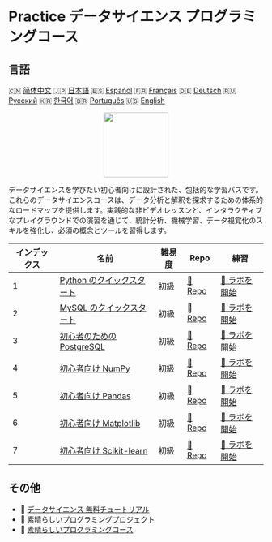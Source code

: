 # Practice データサイエンス プログラミングコース

## 言語

🇨🇳 [简体中文](README_zh.md) 🇯🇵 [日本語](README_ja.md) 🇪🇸 [Español](README_es.md) 🇫🇷 [Français](README_fr.md) 🇩🇪 [Deutsch](README_de.md) 🇷🇺 [Русский](README_ru.md) 🇰🇷 [한국어](README_ko.md) 🇧🇷 [Português](README_pt.md) 🇺🇸 [English](README.md) 

<div align="center">
<img width="128px" src="https://file.labex.io/path/Ctx67nWJaNg4.png">
</div>

データサイエンスを学びたい初心者向けに設計された、包括的な学習パスです。これらのデータサイエンスコースは、データ分析と解釈を探求するための体系的なロードマップを提供します。実践的な非ビデオレッスンと、インタラクティブなプレイグラウンドでの演習を通じて、統計分析、機械学習、データ視覚化のスキルを強化し、必須の概念とツールを習得します。

|   インデックス | 名前                                                                              | 難易度   | Repo                                                                | 練習                                                                    |
|----------------|-----------------------------------------------------------------------------------|----------|---------------------------------------------------------------------|-------------------------------------------------------------------------|
|              1 | [Python のクイックスタート](https://labex.io/ja/courses/quick-start-with-python)  | 初級     | [🔗 Repo](https://github.com/labex-labs/quick-start-with-python)    | [🚀 ラボを開始](https://labex.io/ja/courses/quick-start-with-python)    |
|              2 | [MySQL のクイックスタート](https://labex.io/ja/courses/quick-start-with-mysql)    | 初級     | [🔗 Repo](https://github.com/labex-labs/quick-start-with-mysql)     | [🚀 ラボを開始](https://labex.io/ja/courses/quick-start-with-mysql)     |
|              3 | [初心者のための PostgreSQL](https://labex.io/ja/courses/postgresql-for-beginners) | 初級     | [🔗 Repo](https://github.com/labex-labs/postgresql-for-beginners)   | [🚀 ラボを開始](https://labex.io/ja/courses/postgresql-for-beginners)   |
|              4 | [初心者向け NumPy](https://labex.io/ja/courses/numpy-for-beginners)               | 初級     | [🔗 Repo](https://github.com/labex-labs/numpy-for-beginners)        | [🚀 ラボを開始](https://labex.io/ja/courses/numpy-for-beginners)        |
|              5 | [初心者向け Pandas](https://labex.io/ja/courses/pandas-for-beginners)             | 初級     | [🔗 Repo](https://github.com/labex-labs/pandas-for-beginners)       | [🚀 ラボを開始](https://labex.io/ja/courses/pandas-for-beginners)       |
|              6 | [初心者向け Matplotlib](https://labex.io/ja/courses/matplotlib-for-beginners)     | 初級     | [🔗 Repo](https://github.com/labex-labs/matplotlib-for-beginners)   | [🚀 ラボを開始](https://labex.io/ja/courses/matplotlib-for-beginners)   |
|              7 | [初心者向け Scikit-learn](https://labex.io/ja/courses/scikit-learn-for-beginners) | 初級     | [🔗 Repo](https://github.com/labex-labs/scikit-learn-for-beginners) | [🚀 ラボを開始](https://labex.io/ja/courses/scikit-learn-for-beginners) |

## その他

- 🔗 [データサイエンス 無料チュートリアル](https://github.com/labex-labs/data-science-free-tutorials)
- 🔗 [素晴らしいプログラミングプロジェクト](https://github.com/labex-labs/awesome-programming-projects)
- 🔗 [素晴らしいプログラミングコース](https://github.com/labex-labs/awesome-programming-courses)

